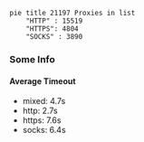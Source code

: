 
```mermaid
pie title 21197 Proxies in list
    "HTTP" : 15519
    "HTTPS": 4804
    "SOCKS" : 3890
```

### Some Info
#### Average Timeout

- mixed: 4.7s
- http: 2.7s
- https: 7.6s
- socks: 6.4s